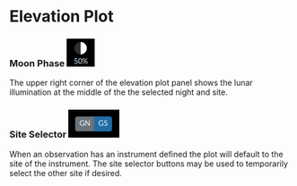 # Elevation Plot



### Moon Phase  ![moon](moon.png) 

The upper right corner of the elevation plot panel shows the lunar illumination at the middle of the the selected night and site.

### Site Selector ![site selector](site_selector.png)

When an observation has an instrument defined the plot will default to the site of the instrument.
The site selector buttons may be used to temporarily select the other site if desired.





